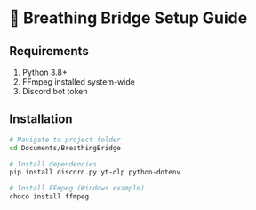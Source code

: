 # 🌉 Breathing Bridge Setup Guide

## Requirements
1. Python 3.8+
2. FFmpeg installed system-wide
3. Discord bot token

## Installation
```bash
# Navigate to project folder
cd Documents/BreathingBridge

# Install dependencies
pip install discord.py yt-dlp python-dotenv

# Install FFmpeg (Windows example)
choco install ffmpeg
```
